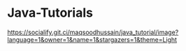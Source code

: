 # Java-Tutorials

https://socialify.git.ci/maqsoodhussain/java_tutorial/image?language=1&owner=1&name=1&stargazers=1&theme=Light
